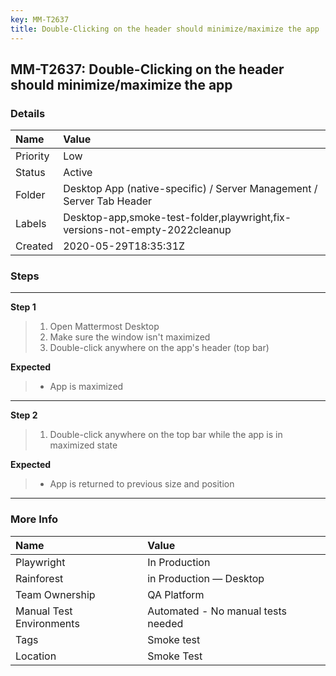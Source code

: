 ```yaml
---
key: MM-T2637
title: Double-Clicking on the header should minimize/maximize the app
---
```


## MM-T2637: Double-Clicking on the header should minimize/maximize the app

### Details

| Name     | Value                                                                       |
| :------- | :-------------------------------------------------------------------------- |
| Priority | Low                                                                         |
| Status   | Active                                                                      |
| Folder   | Desktop App (native-specific) / Server Management / Server Tab Header       |
| Labels   | Desktop-app,smoke-test-folder,playwright,fix-versions-not-empty-2022cleanup |
| Created  | 2020-05-29T18:35:31Z                                                        |

### Steps

<hr/>

**Step 1**

> <article><ol><li>Open Mattermost Desktop</li><li>Make sure the window isn't maximized</li><li>Double-click anywhere on the app's header (top bar)</li></ol></article>

**Expected**

> <article><ul><li>App is maximized </li></ul></article>

<hr/>

**Step 2**

> <article><ol><li>Double-click anywhere on the top bar while the app is in maximized state </li></ol></article>

**Expected**

> <article><ul><li>App is returned to previous size and position</li></ul></article>

<hr/>

### More Info

| Name                     | Value                              |
| :----------------------- | :--------------------------------- |
| Playwright               | In Production                      |
| Rainforest               | in Production — Desktop            |
| Team Ownership           | QA Platform                        |
| Manual Test Environments | Automated - No manual tests needed |
| Tags                     | Smoke test                         |
| Location                 | Smoke Test                         |

